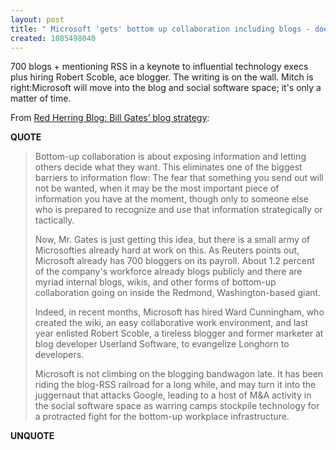 ```yaml
---
layout: post
title: " Microsoft 'gets' bottom up collaboration including blogs - does your company?"
created: 1085498040
---
```

700 blogs + mentioning RSS in a keynote to influential technology execs plus hiring Robert Scoble, ace blogger.  The writing is on the wall. Mitch is right:Microsoft will move into the blog and social software space; it's only a matter of time.

From <a href="http://blog.redherring.com/MT/archives/main/000225.html">Red Herring Blog: Bill Gates&#8217; blog strategy</a>:
<p><strong>QUOTE</strong></p><blockquote>Bottom-up collaboration is about exposing information and letting others decide what they want. This eliminates one of the biggest barriers to information flow: The fear that something you send out will not be wanted, when it may be the most important piece of information you have at the moment, though only to someone else who is prepared to recognize and use that information strategically or tactically.

Now, Mr. Gates is just getting this idea, but there is a small army of Microsofties already hard at work on this. As Reuters points out, Microsoft already has 700 bloggers on its payroll. About 1.2 percent of the company's workforce already blogs publicly and there are myriad internal blogs, wikis, and other forms of bottom-up collaboration going on inside the Redmond, Washington-based giant.

Indeed, in recent months, Microsoft has hired Ward Cunningham, who created the wiki, an easy collaborative work environment, and last year enlisted Robert Scoble, a tireless blogger and former marketer at blog developer Userland Software, to evangelize Longhorn to developers.

Microsoft is not climbing on the blogging bandwagon late. It has been riding the blog-RSS railroad for a long while, and may turn it into the juggernaut that attacks Google, leading to a host of M&#38;A activity in the social software space as warring camps stockpile technology for a protracted fight for the bottom-up workplace infrastructure.</blockquote><p><strong>UNQUOTE</strong></p>


